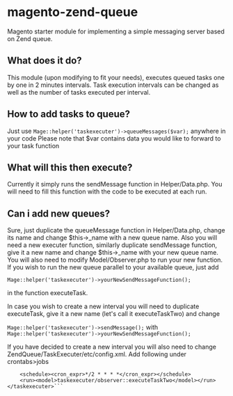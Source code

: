 # magento-zend-queue #
Magento starter module for implementing a simple messaging server based on Zend queue. 

## What does it do? ##
This module (upon modifying to fit your needs), executes queued tasks one by one in 2 minutes intervals. Task execution intervals can be changed as well as the number of tasks executed per interval.

## How to add tasks to queue? ##
Just use `Mage::helper('taskexecuter')->queueMessages($var);` anywhere in your code
Please note that $var contains data you would like to forward to your task function

## What will this then execute? ##
Currently it simply runs the sendMessage function in Helper/Data.php. You will need to fill this function with the code to be executed at each run.

## Can i add new queues? ##
Sure, just duplicate the queueMessage function in Helper/Data.php, change its name and change $this->\_name with a new queue name. Also you will need a new executer function, similarly duplicate sendMessage function, give it a new name and change $this->\_name with your new queue name. You will also need to modify Model/Observer.php to run your new function. If you wish to run the new queue parallel to your available queue, just add

`Mage::helper('taskexecuter')->yourNewSendMessageFunction();`

in the function executeTask.

In case you wish to create a new interval you will need to duplicate executeTask, give it a new name (let's call it executeTaskTwo) and change 

`Mage::helper('taskexecuter')->sendMessage();`
with 
`Mage::helper('taskexecuter')->yourNewSendMessageFunction();`

If you have decided to create a new interval you will also need to change ZendQueue/TaskExecuter/etc/config.xml. Add following under crontabs>jobs

```<taskexecuter>
    <schedule><cron_expr>*/2 * * * *</cron_expr></schedule>
    <run><model>taskexecuter/observer::executeTaskTwo</model></run>
</taskexecuter>```



